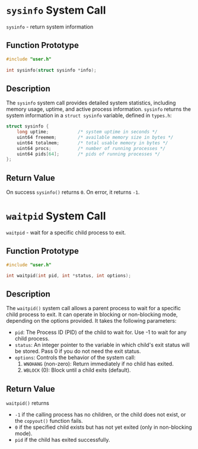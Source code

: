# `sysinfo` System Call

`sysinfo` - return system information

## Function Prototype

```c
#include "user.h"
    
int sysinfo(struct sysinfo *info);
```

## Description

The `sysinfo` system call provides detailed system statistics, including memory usage, uptime, and active process information.
`sysinfo` returns the system information in a `struct sysinfo` variable, defined in `types.h`:

```c
struct sysinfo {
    long uptime;           /* system uptime in seconds */
    uint64 freemem;        /* available memory size in bytes */
    uint64 totalmem;       /* total usable memory in bytes */
    uint64 procs;          /* number of running processes */
    uint64 pids[64];       /* pids of running processes */
};
```

## Return Value

On success `sysinfo()` returns `0`. On error, it returns `-1`.

# `waitpid` System Call

`waitpid` - wait for a specific child process to exit.

## Function Prototype

```c
#include "user.h"

int waitpid(int pid, int *status, int options);
```

## Description

The `waitpid()` system call allows a parent process to wait for a specific child process to exit. It can operate in blocking or non-blocking mode, depending on the options provided.
It takes the following parameters:
* `pid`: The Process ID (PID) of the child to wait for. Use -1 to wait for any child process.
* `status`: An integer pointer to the variable in which child's exit status will be stored. Pass 0 if you do not need the exit status.
* `options`: Controls the behavior of the system call:
    1. `WNOHANG` (non-zero): Return immediately if no child has exited.
    2. `WBLOCK` (0): Block until a child exits (default).

## Return Value

`waitpid()` returns
+ `-1` if the calling process has no children, or the child does not exist, or the `copyout()` function fails.
+ `0` if the specified child exists but has not yet exited (only in non-blocking mode).
+ `pid` if the child has exited successfully.
